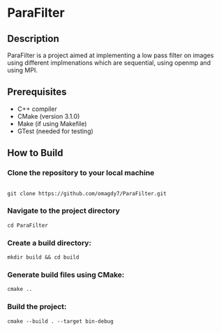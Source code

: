 # ParaFilter

## Description
ParaFilter is a project aimed at implementing a low pass filter on images using different implmenations which are sequential, using openmp and using MPI.

## Prerequisites
- C++ compiler
- CMake (version 3.1.0)
- Make (if using Makefile)
- GTest (needed for testing)

## How to Build
### Clone the repository to your local machine
```

git clone https://github.com/omagdy7/ParaFilter.git
```
### Navigate to the project directory
```
cd ParaFilter
```
### Create a build directory:
```
mkdir build && cd build
```
### Generate build files using CMake:
```
cmake ..
```
### Build the project:
```
cmake --build . --target bin-debug
```

